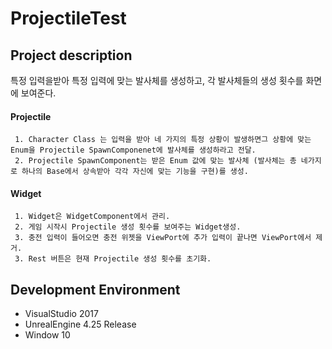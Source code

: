 # ProjectileTest

## Project description
특정 입력을받아 특정 입력에 맞는 발사체를 생성하고, 각 발사체들의 생성 횟수를 화면에 보여준다.

#### Projectile
     1. Character Class 는 입력을 받아 네 가지의 특정 상황이 발생하면그 상황에 맞는 Enum을 Projectile SpawnComponenet에 발사체를 생성하라고 전달.
     2. Projectile SpawnComponent는 받은 Enum 값에 맞는 발사체 (발사체는 총 네가지로 하나의 Base에서 상속받아 각각 자신에 맞는 기능을 구현)를 생성. 
#### Widget
     1. Widget은 WidgetComponent에서 관리.
     2. 게임 시작시 Projectile 생성 횟수를 보여주는 Widget생성.
     3. 충전 입력이 들어오면 충전 위젯을 ViewPort에 추가 입력이 끝나면 ViewPort에서 제거.
     3. Rest 버튼은 현재 Projectile 생성 횟수를 초기화.

## Development Environment
- VisualStudio 2017
- UnrealEngine 4.25 Release
- Window 10

